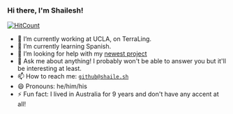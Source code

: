 ### Hi there, I'm Shailesh!

[![HitCount](http://hits.dwyl.com/svasandani/svasandani.svg)](http://hits.dwyl.com/svasandani/svasandani)

- 🔭 I’m currently working at UCLA, on TerraLing.
- 🌱 I’m currently learning Spanish.
- 🤔 I’m looking for help with my [newest project](https://github.com/svasandani/dynamic-tags)
- 💬 Ask me about anything! I probably won't be able to answer you but it'll be interesting at least.
- 📫 How to reach me: [`github@shaile.sh`](mailto:github@shaile.sh)
- 😄 Pronouns: he/him/his
- ⚡ Fun fact: I lived in Australia for 9 years and don't have any accent at all!
